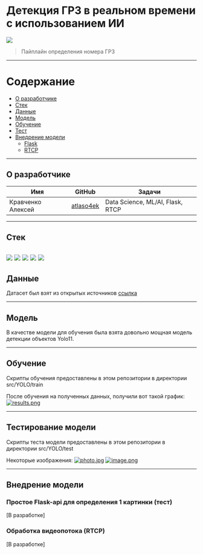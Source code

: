 # Детекция ГРЗ в реальном времени с использованием ИИ
![](https://img.shields.io/badge/Forum-ВолгаIT-green)
>  Пайплайн определения номера ГРЗ
---
# Содержание
- [О разработчике](#о-разработчике)
- [Стек](#стек)
- [Данные](#данные)
- [Модель](#модель)
- [Обучение](#обучение)
- [Тест](#тестирование-модели)
- [Внедрение модели](#внедрение-модели)
    - [Flask](#простое-flask-api-для-определения-1-картинки-тест)
    - [RTCP](#обработка-видеопотока-rtcp)
---
## О разработчике
| Имя | GitHub | Задачи                           |
|-----|----|----------------------------------|
| Кравченко Алексей | [atlaso4ek](https://github.com/ATLASO4EK "Кравченко Алексей") | Data Science, ML/AI, Flask, RTCP |

---
## Стек
![](https://img.shields.io/badge/Python_3.10-darkred)
![](https://img.shields.io/badge/PyTorch-moccasin)
![](https://img.shields.io/badge/ultralytics-moccasin)
![](https://img.shields.io/badge/pandas-moccasin)
![](https://img.shields.io/badge/flask-moccasin)
---
## Данные
Датасет был взят из открытых источников [ссылка](https://www.kaggle.com/datasets/kirillpribludenko/number-plates-50-russain-50-others)


---
## Модель
В качестве модели для обучения была взята довольно мощная модель детекции объектов Yolo11.

---
## Обучение
Скрипты обучения предоставлены в этом репозитории в директории src/YOLO/train

После обучения на полученных данных, получили вот такой график:
[![results.png](https://i.postimg.cc/vHxqm6mF/results.png)](https://postimg.cc/7fDMsh7m)

---
## Тестирование модели
Скрипты теста модели предоставлены в этом репозитории в директории src/YOLO/test

Некоторые изображения:
[![photo.jpg](https://i.postimg.cc/J7ZKVC6F/photo.jpg)](https://postimg.cc/vD85fkd7)
[![image.png](https://i.postimg.cc/5tD5Ts8R/image.png)](https://postimg.cc/p9YnnYGf)

---
## Внедрение модели
### Простое Flask-api для определения 1 картинки (тест)
[В разработке]

### Обработка видеопотока (RTCP)
[В разработке]